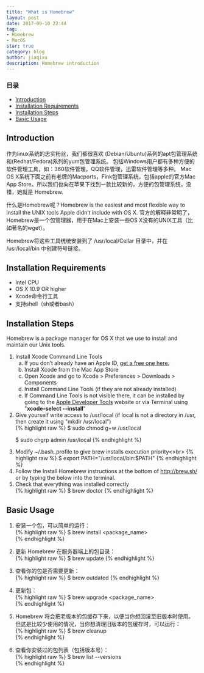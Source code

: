 ```yaml
---
title: "What is Homebrew"
layout: post
date: 2017-09-10 22:44
tag:
- Homebrew
- MacOS
star: true
category: blog
author: jiaqixu
description: Homebrew introduction
---
```


### 目录
- [Introduction](#introduction)
- [Installation Requirements](#installation-requirements)
- [Installation Steps](#installation-steps)
- [Basic Usage](#basic-usage)


## Introduction
作为linux系统的忠实粉丝，我们都很喜欢 (Debian/Ubuntu)系列的apt包管理系统和(Redhat/Fedora)系列的yum包管理系统。 包括Windows用户都有多种方便的软件管理工具，如：360软件管理，QQ软件管理，迅雷软件管理等多种。 Mac OS X系统下面之前有老牌的Macports，Fink包管理系统，包括apple的官方Mac App Store。所以我们也向在苹果下找到一款比较新的，方便的包管理系统，没错，她就是 Homebrew.

什么是Homebrew呢？Homebrew is the easiest and most flexible way to install the UNIX tools Apple didn’t include with OS X. 官方的解释非常明了，Homebrew是一个包管理器，用于在Mac上安装一些OS X没有的UNIX工具（比如著名的wget）。

Homebrew将这些工具统统安装到了 /usr/local/Cellar 目录中，并在 /usr/local/bin 中创建符号链接。
## Installation Requirements
<ul>
<li>Intel CPU</li>
<li>OS X 10.9 OR higher</li>
<li>Xcode命令行工具</li>
<li>支持shell（sh或者bash）</li>
</ul>

## Installation Steps
Homebrew is a package manager for OS X that we use to install and maintain our Unix tools.
<ol type="1">
<li>Install Xcode Command Line Tools
<ol type="a">
<li>If you don’t already have an Apple ID, <a href="https://appleid.apple.com/account#!&page=create">get a free one here.</a></li>
<li>Install Xcode from the Mac App Store</li>
<li>Open Xcode and go to Xcode > Preferences > Downloads > Components</li>
<li>Install Command Line Tools (if they are not already installed)</li>
<li>If Command Line Tools is not visible there, it can be installed by going to the <a href="https://developer.apple.com/download/more/">Apple Developer Tools</a> website or via Terminal using "<strong>xcode-select --install</strong>” </li>
</ol>
</li>
<li>Give yourself write access to /usr/local
(if local is not a directory in /usr, then create it using "mkdir /usr/local")<br>
{% highlight raw %}
$ sudo chmod g+w /usr/local

$ sudo chgrp admin /usr/local
{% endhighlight %}
</li>
<li>Modify ~/.bash_profile to give brew installs execution priority<>br>
{% highlight raw %}
$ export PATH="/usr/local/bin:$PATH"
{% endhighlight %}
</li>
<li>Follow the Install Homebrew instructions at the bottom of <a href="http://brew.sh/">http://brew.sh/</a> or by typing the below into the terminal.</li>
<li>Check that everything was installed correctly<br>
{% highlight raw %}
$ brew doctor
{% endhighlight %}
</li>
</ol>

## Basic Usage
1. 安装一个包，可以简单的运行：<br>
{% highlight raw %}
$ brew install <package_name>  
{% endhighlight %}

2. 更新 Homebrew 在服务器端上的包目录：<br>
{% highlight raw %}
$ brew update 
{% endhighlight %}

3. 查看你的包是否需要更新：<br>
{% highlight raw %}
$ brew outdated 
{% endhighlight %}

4. 更新包：<br>
{% highlight raw %}
$ brew upgrade <package_name>  
{% endhighlight %}

5. Homebrew 将会把老版本的包缓存下来，以便当你想回滚至旧版本时使用。但这是比较少使用的情况，当你想清理旧版本的包缓存时，可以运行：<br>
{% highlight raw %}
$ brew cleanup  
{% endhighlight %}

6. 查看你安装过的包列表（包括版本号）：<br>
{% highlight raw %}
$ brew list --versions   
{% endhighlight %}